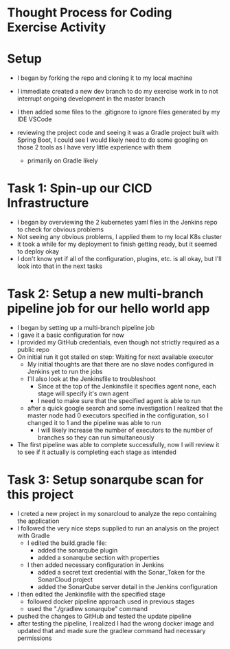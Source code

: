 # Thought Process for Coding Exercise Activity

# Setup
- I began by forking the repo and cloning it to my local machine
- I immediate created a new dev branch to do my exercise work in to not interrupt ongoing development in the master branch
- I then added some files to the .gitignore to ignore files generated by my IDE VSCode

- reviewing the project code and seeing it was a Gradle project built with Spring Boot, I could see I would likely need to do some googling on those 2 tools as I have very little experience with them
    - primarily on Gradle likely

# Task 1: Spin-up our CICD Infrastructure
- I began by overviewing the 2 kubernetes yaml files in the Jenkins repo to check for obvious problems
- Not seeing any obvious problems, I applied them to my local K8s cluster
- it took a while for my deployment to finish getting ready, but it seemed to deploy okay
- I don't know yet if all of the configuration, plugins, etc. is all okay, but I'll look into that in the next tasks

# Task 2: Setup a new multi-branch pipeline job for our hello world app
- I began by setting up a multi-branch pipeline job
- I gave it a basic configuration for now
- I provided my GitHub credentials, even though not strictly required as a public repo
- On initial run it got stalled on step: Waiting for next available executor
    - My initial thoughts are that there are no slave nodes configured in Jenkins yet to run the jobs
    - I'll also look at the Jenkinsfile to troubleshoot
        - Since at the top of the Jenkinsfile it specifies agent none, each stage will specify it's own agent
        - I need to make sure that the specified agent is able to run
    - after a quick google search and some investigation I realized that the master node had 0 executors specified in the configuration, so I changed it to 1 and the pipeline was able to run
        - I will likely increase the number of executors to the number of branches so they can run simultaneously
- The first pipeline was able to complete successfully, now I will review it to see if it actually is completing each stage as intended

# Task 3: Setup sonarqube scan for this project
- I creted a new project in my sonarcloud to analyze the repo containing the application
- I followed the very nice steps supplied to run an analysis on the project with Gradle
    - I edited the build.gradle file: 
        - added the sonarqube plugin
        - added a sonarqube section with properties
    - I then added necessary configuration in Jenkins
        - added a secret text credential with the Sonar_Token for the SonarCloud project
        - added the SonarQube server detail in the Jenkins configuration
- I then edited the Jenkinsfile with the specified stage
    - followed docker pipeline approach used in previous stages
    - used the "./gradlew sonarqube" command
- pushed the changes to GitHub and tested the update pipeline
- after testing the pipeline, I realized I had the wrong docker image and updated that and made sure the gradlew command had necessary permissions

